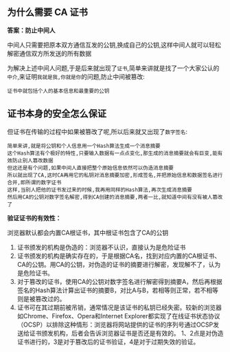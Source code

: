 ## 为什么需要 CA 证书

**答案：防止中间人**

中间人只需要把原本双方通信互发的公钥,换成自己的公钥,这样中间人就可以轻松解密通信双方所发送的所有数据



为解决上述中间人问题,于是后来就出现了`证书`,简单来讲就是找了一个大家公认的`中介`,来证明`我就是我,你就是你`的问题,防止中间被篡改:

```
证书中就包括个人的基本信息和最重要的公钥
```

## 证书本身的安全怎么保证

但证书在传输的过程中如果被篡改了呢,所以后来就又出现了`数字签名`:

```
简单来讲,就是将公钥和个人信息用一个Hash算法生成一个消息摘要
这个Hash算法有个极好的特性,只要输入数据有一点点变化,那生成的消息摘要就会有巨变,能有效防止别人篡改数据
但这还是有个问题,如果中间人直接把整个原始信息依然可以伪造消息摘要
所以就出现了CA,这时CA再用它的私钥对消息摘要加密,形成签名,并把原始信息和数据签名进行合并,即所谓的数字证书
这样,当别人把他的证书发过来的时候,我再用同样的Hash算法,再次生成消息摘要
然后用CA的公钥对数字签名解密,得到CA创建的消息摘要,两者一比,就知道中间有没有被人篡改了
```

**验证证书的有效性：**

浏览器默认都会内置CA根证书，其中根证书包含了CA的公钥
1. 证书颁发的机构是伪造的：浏览器不认识，直接认为是危险证书
2. 证书颁发的机构是确实存在的，于是根据CA名，找到对应内置的CA根证书、CA的公钥。用CA的公钥，对伪造的证书的摘要进行解密，发现解不了，认为是危险证书。
3. 对于篡改的证书，使用CA的公钥对数字签名进行解密得到摘要A，然后再根据签名的Hash算法计算出证书的摘要B，对比A与B，若相等则正常，若不相等则是被篡改过的。
4. 证书可在其过期前被吊销，通常情况是该证书的私钥已经失密。较新的浏览器如Chrome、Firefox、Opera和Internet Explorer都实现了在线证书状态协议（OCSP）以排除这种情形：浏览器将网站提供的证书的序列号通过OCSP发送给证书颁发机构，后者会告诉浏览器证书是否还是有效的。
1、2点是对伪造证书进行的，3是对于篡改后的证书验证，4是对于过期失效的验证。
